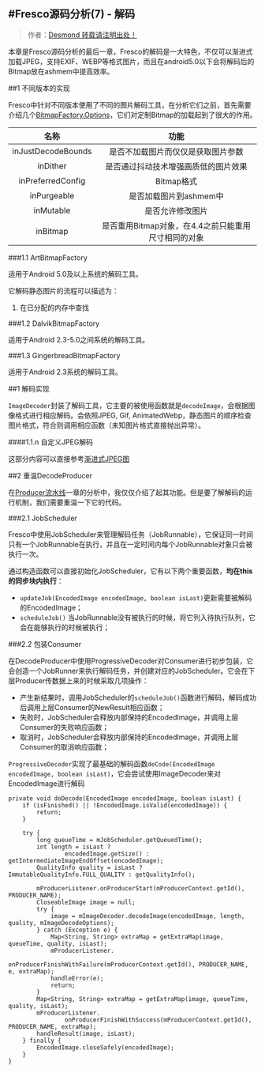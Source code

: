 #Fresco源码分析(7) - 解码
---

> 作者：[Desmond 转载请注明出处！](https://github.com/desmond1121)

本章是Fresco源码分析的最后一章，Fresco的解码是一大特色，不仅可以渐进式加载JPEG，支持EXIF、WEBP等格式图片，而且在android5.0以下会将解码后的Bitmap放在ashmem中提高效率。

##1 不同版本的实现

Fresco中针对不同版本使用了不同的图片解码工具，在分析它们之前，首先需要介绍几个[BitmapFactory.Options](http://developer.android.com/reference/android/graphics/BitmapFactory.Options.html)，它们对定制Bitmap的加载起到了很大的作用。

|名称|功能|
|:--:|:--:|
|inJustDecodeBounds|是否不加载图片而仅仅是获取图片参数|
|inDither|是否通过抖动技术增强画质低的图片效果|
|inPreferredConfig|Bitmap格式|
|inPurgeable|是否加载图片到ashmem中|
|inMutable|是否允许修改图片|
|inBitmap|是否重用Bitmap对象，在4.4之前只能重用尺寸相同的对象|

###1.1 ArtBitmapFactory

适用于Android 5.0及以上系统的解码工具。

它解码静态图片的流程可以描述为：



1. 在已分配的内存中查找

###1.2 DalvikBitmapFactory

适用于Android 2.3-5.0之间系统的解码工具。


###1.3 GingerbreadBitmapFactory

适用于Android 2.3系统的解码工具。

##1 解码实现

`ImageDecoder`封装了解码工具，它主要的被使用函数就是`decodeImage`，会根据图像格式进行相应解码。会依照JPEG, Gif, AnimatedWebp，静态图片的顺序检查图片格式，符合则调用相应函数（未知图片格式直接抛出异常）。

####1.1.n 自定义JPEG解码

这部分内容可以直接参考[渐进式JPEG图](http://fresco-cn.org/docs/progressive-jpegs.html#_)

##2 重温DecodeProducer

在[Producer流水线][6-2.4]一章的分析中，我仅仅介绍了起其功能。但是要了解解码的运行机制，我们需要重温一下它的代码。

###2.1 JobScheduler

Fresco中使用JobScheduler来管理解码任务（JobRunnable），它保证同一时间只有一个JobRunnable在执行，并且在一定时间内每个JobRunnable对象只会被执行一次。

通过构造函数可以直接初始化JobScheduler，它有以下两个重要函数，**均在this的同步块内执行**：

- `updateJob(EncodedImage encodedImage, boolean isLast)`更新需要被解码的EncodedImage；
- `scheduleJob()` 当JobRunnable没有被执行的时候，将它列入待执行队列，它会在能够执行的时候被执行；

###2.2 包装Consumer

在DecodeProducer中使用ProgressiveDecoder对Consumer进行初步包装，它会创造一个JobRunner来执行解码任务，并创建对应的JobScheduler。它会在下层Producer传数据上来的时候采取几项操作：

- 产生新结果时，调用JobScheduler的`scheduleJob()`函数进行解码，解码成功后调用上层Consumer的NewResult相应函数；
- 失败时，JobScheduler会释放内部保持的EncodedImage，并调用上层Consumer的失败响应函数；
- 取消时，JobScheduler会释放内部保持的EncodedImage，并调用上层Consumer的取消响应函数；

`ProgressiveDecoder`实现了最基础的解码函数`deCode(EncodedImage encodedImage, boolean isLast)`，它会尝试使用ImageDecoder来对EncodedImage进行解码

    private void doDecode(EncodedImage encodedImage, boolean isLast) {
        if (isFinished() || !EncodedImage.isValid(encodedImage)) {
            return;
        }

        try {
            long queueTime = mJobScheduler.getQueuedTime();
            int length = isLast ?
                    encodedImage.getSize() : getIntermediateImageEndOffset(encodedImage);
            QualityInfo quality = isLast ? ImmutableQualityInfo.FULL_QUALITY : getQualityInfo();

            mProducerListener.onProducerStart(mProducerContext.getId(), PRODUCER_NAME);
            CloseableImage image = null;
            try {
                image = mImageDecoder.decodeImage(encodedImage, length, quality, mImageDecodeOptions);
            } catch (Exception e) {
                Map<String, String> extraMap = getExtraMap(image, queueTime, quality, isLast);
                mProducerListener.
                        onProducerFinishWithFailure(mProducerContext.getId(), PRODUCER_NAME, e, extraMap);
                handleError(e);
                return;
            }
            Map<String, String> extraMap = getExtraMap(image, queueTime, quality, isLast);
            mProducerListener.
                    onProducerFinishWithSuccess(mProducerContext.getId(), PRODUCER_NAME, extraMap);
            handleResult(image, isLast);
        } finally {
            EncodedImage.closeSafely(encodedImage);
        }
    }


[1]: https://github.com/desmond1121/Fresco-Source-Analysis/blob/master/Fresco%E6%BA%90%E7%A0%81%E5%88%86%E6%9E%90(1)%20-%20%E5%9B%BE%E5%83%8F%E5%B1%82%E6%AC%A1%E4%B8%8E%E5%90%84%E7%B1%BBDrawable.md
[2]: https://github.com/desmond1121/Fresco-Source-Analysis/blob/master/Fresco%E6%BA%90%E7%A0%81%E5%88%86%E6%9E%90(2)%20-%20GenericDraweeHierarchy%E6%9E%84%E5%BB%BA%E5%9B%BE%E5%B1%82.md
[3]: https://github.com/desmond1121/Fresco-Source-Analysis/blob/master/Fresco%E6%BA%90%E7%A0%81%E5%88%86%E6%9E%90(3)%20-%20DraweeView%E6%98%BE%E7%A4%BA%E5%9B%BE%E5%B1%82%E6%A0%91.md
[3-3.2]: https://github.com/desmond1121/Fresco-Source-Analysis/blob/master/Fresco%E6%BA%90%E7%A0%81%E5%88%86%E6%9E%90(3)%20-%20DraweeView%E6%98%BE%E7%A4%BA%E5%9B%BE%E5%B1%82%E6%A0%91.md#32-可关闭的引用
[4]: https://github.com/desmond1121/Fresco-Source-Analysis/blob/master/Fresco%E6%BA%90%E7%A0%81%E5%88%86%E6%9E%90(4)%20-%20%E5%BC%82%E6%AD%A5%E5%8A%A0%E8%BD%BD%E6%95%B0%E6%8D%AE.md
[5]: https://github.com/desmond1121/Fresco-Source-Analysis/blob/master/Fresco%E6%BA%90%E7%A0%81%E5%88%86%E6%9E%90(5)%20-%20Producer%E6%B5%81%E6%B0%B4%E7%BA%BF.md
[6]: https://github.com/desmond1121/Fresco-Source-Analysis/blob/master/Fresco%E6%BA%90%E7%A0%81%E5%88%86%E6%9E%90(6)%20-%20%E7%BC%93%E5%AD%98.md
[6-2.4]: https://github.com/desmond1121/Fresco-Source-Analysis/blob/master/Fresco%E6%BA%90%E7%A0%81%E5%88%86%E6%9E%90(5)%20-%20Producer%E6%B5%81%E6%B0%B4%E7%BA%BF.md#24-功能producer
[7]: https://github.com/desmond1121/Fresco-Source-Analysis/blob/master/Fresco%E6%BA%90%E7%A0%81%E5%88%86%E6%9E%90(7)%20-%20%E8%A7%A3%E7%A0%81.md

[Supplier]: https://github.com/desmond1121/Fresco-Source-Analysis/wiki/Fresco%E4%B8%AD%E7%9A%84%E8%AE%BE%E8%AE%A1%E6%A8%A1%E5%BC%8F#supplier
[Closeable]: https://github.com/desmond1121/Fresco-Source-Analysis/blob/master/Fresco%E6%BA%90%E7%A0%81%E5%88%86%E6%9E%90(3)%20-%20DraweeView%E6%98%BE%E7%A4%BA%E5%9B%BE%E5%B1%82%E6%A0%91.md#32-可关闭的引用
[Producer]: https://github.com/desmond1121/Fresco-Source-Analysis/wiki/Fresco%E4%B8%AD%E7%9A%84%E8%AE%BE%E8%AE%A1%E6%A8%A1%E5%BC%8F#producerconsumer